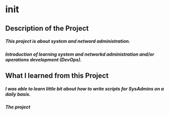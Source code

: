 # init
##  Description of the Project
##### This project is about system and netword administration.
##### Introduction of learning system and networkd administration and/or operations development (DevOps).
##  What I learned from this Project
##### I was able to learn little bit about how to write scripts for SysAdmins on a daily basis.
##### The project 
